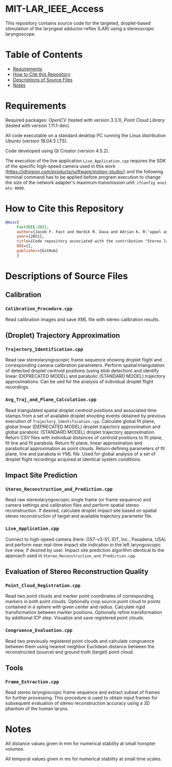 # MIT-LAR_IEEE_Access
This repository contains source code for the targeted, droplet-based stimulation of the laryngeal adductor reflex (LAR) using a stereoscopic laryngoscope.

# Table of Contents
* [Requirements](#requirements)
* [How to Cite this Repository](#how-to-cite-this-repository)
* [Descriptions of Source Files](#descriptions-of-source-files)
* [Notes](#notes)

# Requirements

Required packages: *OpenCV* (tested with version 3.3.1), *Point Cloud Library* (tested with version 1.11.1-dev).

All code executable on a standard desktop PC running the Linux distribution *Ubuntu* (version 18.04.3 LTS).

Code developed using Qt Creator (version 4.5.2).

The execution of the live application `Live_Application.cpp` requires the SDK of the specific high-speed camera used in this work (https://idtvision.com/products/software/motion-studio/) and the following terminal command has to be applied before program execution to change the size of the network adapter's maximum transmission unit: `ifconfig eno1 mtu 9000`.

# How to Cite this Repository

```BibTeX
@misc{
     FastIEEE.2021, 
     author={Jacob F. Fast and Hardik R. Dava and Adrian K. R\"uppel and Dennis Kundrat and Maurice Krauth and Max-Heinrich Laves and Svenja Spindeldreier and L\"uder A. Kahrs and Martin Ptok}, 
     year={2021},
     title={Code repository associated with the contribution "Stereo laryngoscopic impact site prediction for a targeted, droplet-based stimulation of the laryngeal adductor reflex"}, 
     DOI={},
     publisher={GitHub}
     }
```

# Descriptions of Source Files

## Calibration

### `Calibration_Procedure.cpp`

Read calibration images and save XML file with stereo calibration results.

## (Droplet) Trajectory Approximation

### `Trajectory_Identification.cpp`

Read raw stereolaryngoscopic frame sequence showing droplet flight and corresponding camera calibration parameters. Perform spatial triangulation of detected droplet centroid positions (using blob detection) and identify linear (DEPRECATED MODEL) and parabolic (STANDARD MODEL) trajectory approximations. Can be ued for the analysis of individual droplet flight recordings.

### `Avg_Traj_and_Plane_Calculation.cpp`

Read triangulated spatial droplet centroid positions and associated time stamps from a set of available droplet shooting events obtained by previous execution of `Trajectory_Identification.cpp`. Calculate global fit plane, global linear (DEPRECATED MODEL) droplet trajectory approximation and global parabolic (STANDARD MODEL) droplet trajectory approximation. Return CSV files with individual distances of centroid positions to fit plane, fit line and fit parabola. Return fit plane, linear approximation and parabolical approximation as point clouds. Return defining parameters of fit plane, line and parabola in YML file. Used for global analysis of a set of droplet flight recordings acquired at identical system conditions.

## Impact Site Prediction

### `Stereo_Reconstruction_and_Prediction.cpp`

Read raw stereolaryngoscopic single frame (or frame sequence) and camera settings and calibration files and perform spatial stereo reconstruction. If desired, calculate droplet impact site based on spatial stereo reconstruction of target and available trajectory parameter file.

### `Live_Application.cpp`

Connect to high-speed camera (here: OS7-v3-S1, IDT, Inc., Pasadena, USA) and perform near real-time impact site indication in the left laryngoscopic live view, if desired by user. Impact site prediction algorithm identical to the approach used in `Stereo_Reconstruction_and_Prediction.cpp`.

## Evaluation of Stereo Reconstruction Quality

### `Point_Cloud_Registration.cpp`

Read two point clouds and marker point coordinates of corresponding markers in both point clouds. Optionally crop source point cloud to points contained in a sphere with given center and radius. Calculate rigid transformation between marker positions. Optionally refine transformation by additional ICP step. Visualize and save registered point clouds.

### `Congruence_Evaluation.cpp`

Read two previously registered point clouds and calculate congruence between them using nearest neighbor Euclidean distance between the reconstructed (source) and ground truth (target) point cloud.

## Tools

### `Frame_Extraction.cpp`

Read stereo laryngoscopic frame sequence and extract subset of frames for further processing. This procedure is used to obtain input frames for subsequent evaluation of stereo reconstruction accuracy using a 3D phantom of the human larynx.

# Notes

All distance values given in mm for numerical stability at small horopter volumes.

All temporal values given in ms for numerical stability at small time scales.
